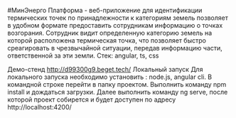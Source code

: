 #МинЭнерго
Платформа - веб-приложение для идентификации термических точек по принадлежности к категориям земель позволяет в удобном формате предоставить сотрудникам информацию о точках возгорания. Сотрудник видит определенную категорию земель на которой расположена термическая точка, что позволяет быстро среагировать в чрезвычайной ситуации, передав информацию части, ответственной за эти земли. Стек: angular, ts, css

Демо-стенд http://d99300g9.beget.tech/
Локальный запуск
Для локального запуска необходимо установить : node.js, angular cli. В командной строке перейти в папку проектом. Выполнить команду npm install и дождаться загрузки. Далее выполнить команду ng serve, после которой проект собирется и будет доступен по адресу http://localhost:4200/
